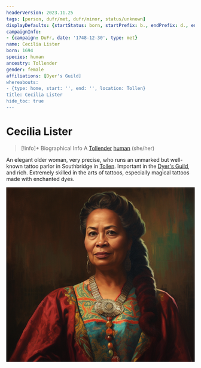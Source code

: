 ```yaml
---
headerVersion: 2023.11.25
tags: [person, dufr/met, dufr/minor, status/unknown]
displayDefaults: {startStatus: born, startPrefix: b., endPrefix: d., endStatus: died}
campaignInfo:
- {campaign: DuFr, date: '1748-12-30', type: met}
name: Cecilia Lister
born: 1694
species: human
ancestry: Tollender
gender: female
affiliations: [Dyer's Guild]
whereabouts:
- {type: home, start: '', end: '', location: Tollen}
title: Cecilia Lister
hide_toc: true
---
```

# Cecilia Lister
>[!info]+ Biographical Info
> A [Tollender](<../../gazetteer/western-green-sea/tollen/tollen.md>) [human](<../../species/humans/humans.md>) (she/her)
> 
> 
>> 
>> 

An elegant older woman, very precise, who runs an unmarked but well-known tattoo parlor in Southbridge in [Tollen](<../../gazetteer/western-green-sea/tollen/tollen.md>). Important in the [Dyer's Guild](<../../groups/tollen-guilds/dyer-s-guild.md>), and rich. Extremely skilled in the arts of tattoos, especially magical tattoos made with enchanted dyes.



![Cecilia Lister Portrait](../../assets/cecilia-lister-portrait.png)
